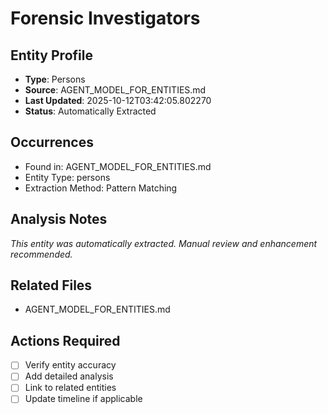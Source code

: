 # Forensic Investigators

## Entity Profile
- **Type**: Persons
- **Source**: AGENT_MODEL_FOR_ENTITIES.md
- **Last Updated**: 2025-10-12T03:42:05.802270
- **Status**: Automatically Extracted

## Occurrences
- Found in: AGENT_MODEL_FOR_ENTITIES.md
- Entity Type: persons
- Extraction Method: Pattern Matching

## Analysis Notes
*This entity was automatically extracted. Manual review and enhancement recommended.*

## Related Files
- AGENT_MODEL_FOR_ENTITIES.md

## Actions Required
- [ ] Verify entity accuracy
- [ ] Add detailed analysis
- [ ] Link to related entities
- [ ] Update timeline if applicable
